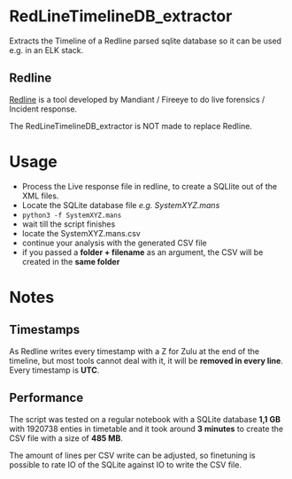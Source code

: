 # RedLineTimelineDB_extractor
Extracts the Timeline of a Redline parsed sqlite database so it can be used e.g. in an ELK stack.

## Redline

[Redline](https://www.fireeye.com/services/freeware/redline.html) is a tool developed by Mandiant / Fireeye to do live forensics / Incident response.

The RedLineTimelineDB_extractor is NOT made to replace Redline.

# Usage

* Process the Live response file in redline, to create a SQLlite out of the XML files.
* Locate the SQLite database file *e.g. SystemXYZ.mans*
* `python3 -f SystemXYZ.mans` 
* wait till the script finishes
* locate the SystemXYZ.mans.csv
* continue your analysis with the generated CSV file
* if you passed a **folder + filename** as an argument, the CSV will be created in the **same folder**

# Notes

## Timestamps

As Redline writes every timestamp with a Z for Zulu at the end of the timeline, but most tools cannot deal with it, it will be **removed in every line**.
Every timestamp is **UTC**.

## Performance

The script was tested on a regular notebook with a SQLite database **1,1 GB** with  1920738 enties in timetable and it took
around **3 minutes** to create the CSV file with a size of **485 MB**.

The amount of lines per CSV write can be adjusted, so finetuning is possible to rate IO of the SQLite against IO to write the CSV file.

